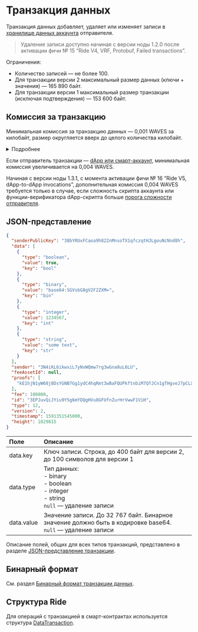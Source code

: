 # Транзакция данных

Транзакция данных добавляет, удаляет или изменяет записи в [хранилище данных аккаунта](/ru/blockchain/account/account-data-storage) отправителя.

> Удаление записи доступно начиная с версии ноды 1.2.0 после активации фичи № 15 “Ride V4, VRF, Protobuf, Failed transactions”.

Ограничения:
* Количество записей — не более 100.
* Для транзакции версии 2 максимальный размер данных (ключи + значения) — 165&nbsp;890 байт.
* Для транзакции версии 1 максимальный размер транзакции (исключая подтверждения) — 153&nbsp;600 байт.

## Комиссия за транзакцию

Минимальная комиссия за транзакцию данных — 0,001 WAVES за килобайт, размер округляется вверх до целого количества килобайт.

<details>
   <summary>Подробнее</summary>

* Для транзакции версии 2 минимальная комиссия рассчитывается от размера данных (ключи + значения), то есть сериализованного значения поля `data_transaction` в [protobuf-представлении](/ru/blockchain/binary-format/transaction-binary-format/data-transaction-binary-format)).
* Для транзакции версии 1 с момента активации фичи №&nbsp;4 “Smart Accounts” минимальная комиссия рассчитывается от размера байтов тела транзакции, то есть всех полей транзакции, исключая подтверждения.
* Для транзакции версии 1 до активации фичи №&nbsp;4 минимальная комиссия рассчитывается от размера всей транзакции, включая подтверждения.
</details>

Если отправитель транзакции — [dApp или смарт-аккаунт](/ru/blockchain/account/dapp), минимальная комиссия увеличивается на 0,004 WAVES.

Начиная с версии ноды 1.3.1, с момента активации фичи №&nbsp;16 “Ride V5, dApp-to-dApp invocations”, дополнительная комиссия 0,004 WAVES требуется только в случае, если сложность скрипта аккаунта или функции-верификатора dApp-скрипта больше [порога сложности отправителя](/ru/ride/limits/).

## JSON-представление

```json
{
  "senderPublicKey": "38bYRUxFCaoa9h822nMnsoTX1qfczqtHJLgouNcNnd8h",
  "data": [
    {
      "type": "boolean",
      "value": true,
      "key": "bool"
    },
    {
      "type": "binary",
      "value": "base64:SGVsbG8gV2F2ZXM=",
      "key": "bin"
    },
    {
      "type": "integer",
      "value": 1234567,
      "key": "int"
    },
    {
      "type": "string",
      "value": "some text",
      "key": "str"
    }
  ],
  "sender": "3N4iKL6ikwxiL7yNvWQmw7rg3wGna8uL6LU",
  "feeAssetId": null,
  "proofs": [
    "kE1hjN1yW68j8DsYGNB7Gg1ydC4hqRmt3wBaFQUPkftnbiM7QfJCn1gTHgveJ7pCLXvvqffhKBmiF8qS1Uqk6SR"
  ],
  "fee": 100000,
  "id": "3EPJuvQiJYiu9Y5g6mYDQgHVu8GFUfnZurHrVwwF1ViH",
  "type": 12,
  "version": 2,
  "timestamp": 1591351545000,
  "height": 1029815
}
```

| Поле | Описание |
| :--- | :--- |
| data.key | Ключ записи. Строка, до 400 байт для версии 2, до 100 символов для версии 1 |
| data.type | Тип данных:<br>- binary<br>- boolean<br>- integer<br>- string<br>`null` — удаление записи |
| data.value | Значение записи. До 32 767 байт. Бинарное значение должно быть в кодировке base64.<br>`null` — удаление записи |

Описание полей, общих для всех типов транзакций, представлено в разделе [JSON-представление транзакции](/ru/blockchain/transaction/#json-представление-транзакции).

## Бинарный формат

См. раздел [Бинарный формат транзакции данных](/ru/blockchain/binary-format/transaction-binary-format/data-transaction-binary-format).

## Структура Ride

Для операций с транзакцией в смарт-контрактах используется структура [DataTransaction](/ru/ride/structures/transaction-structures/data-transaction).
